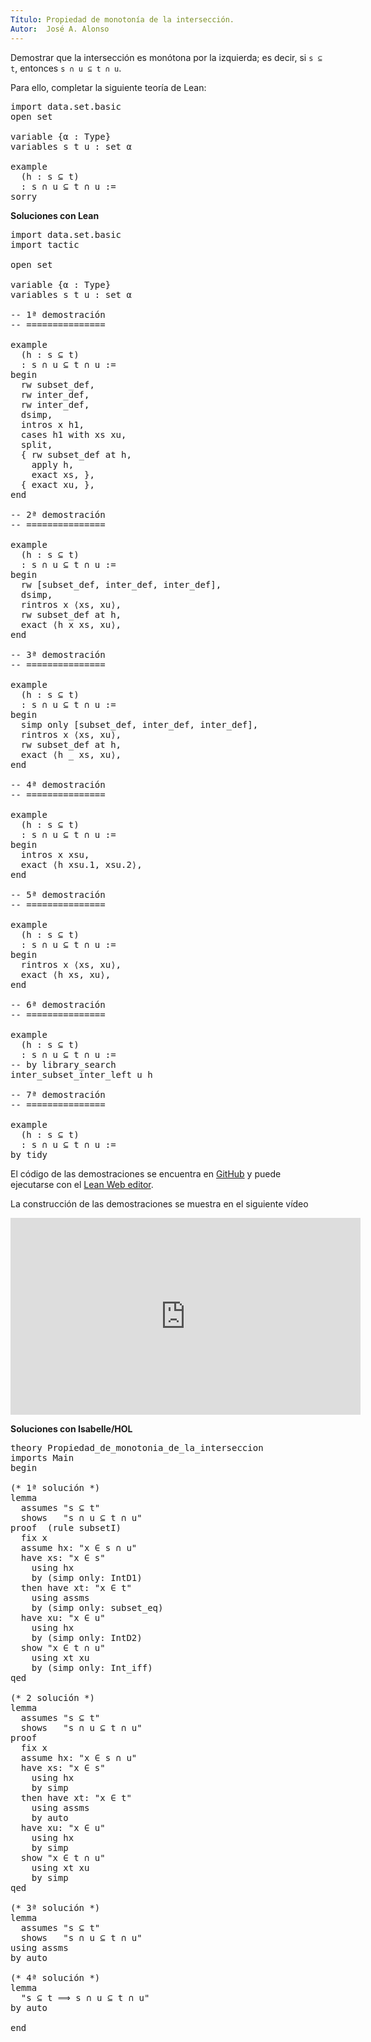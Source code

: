 ```yaml
---
Título: Propiedad de monotonía de la intersección.
Autor:  José A. Alonso
---
```


Demostrar que la intersección es monótona por la izquierda; es decir, si `s ⊆ t`, entonces `s ∩ u ⊆ t ∩ u`.

Para ello, completar la siguiente teoría de Lean:

<pre lang="lean">
import data.set.basic
open set

variable {α : Type}
variables s t u : set α

example
  (h : s ⊆ t)
  : s ∩ u ⊆ t ∩ u :=
sorry
</pre>

**Soluciones con Lean**

<pre lang="lean">
import data.set.basic
import tactic

open set

variable {α : Type}
variables s t u : set α

-- 1ª demostración
-- ===============

example
  (h : s ⊆ t)
  : s ∩ u ⊆ t ∩ u :=
begin
  rw subset_def,
  rw inter_def,
  rw inter_def,
  dsimp,
  intros x h1,
  cases h1 with xs xu,
  split,
  { rw subset_def at h,
    apply h,
    exact xs, },
  { exact xu, },
end

-- 2ª demostración
-- ===============

example
  (h : s ⊆ t)
  : s ∩ u ⊆ t ∩ u :=
begin
  rw [subset_def, inter_def, inter_def],
  dsimp,
  rintros x ⟨xs, xu⟩,
  rw subset_def at h,
  exact ⟨h x xs, xu⟩,
end

-- 3ª demostración
-- ===============

example
  (h : s ⊆ t)
  : s ∩ u ⊆ t ∩ u :=
begin
  simp only [subset_def, inter_def, inter_def],
  rintros x ⟨xs, xu⟩,
  rw subset_def at h,
  exact ⟨h _ xs, xu⟩,
end

-- 4ª demostración
-- ===============

example
  (h : s ⊆ t)
  : s ∩ u ⊆ t ∩ u :=
begin
  intros x xsu,
  exact ⟨h xsu.1, xsu.2⟩,
end

-- 5ª demostración
-- ===============

example
  (h : s ⊆ t)
  : s ∩ u ⊆ t ∩ u :=
begin
  rintros x ⟨xs, xu⟩,
  exact ⟨h xs, xu⟩,
end

-- 6ª demostración
-- ===============

example
  (h : s ⊆ t)
  : s ∩ u ⊆ t ∩ u :=
-- by library_search
inter_subset_inter_left u h

-- 7ª demostración
-- ===============

example
  (h : s ⊆ t)
  : s ∩ u ⊆ t ∩ u :=
by tidy
</pre>

El código de las demostraciones se encuentra en [GitHub](https://github.com/jaalonso/Demostrando-con-Lean/blob/main/src/Propiedad_de_monotonia_de_la_interseccion.lean) y puede ejecutarse con el [Lean Web editor](https://leanprover-community.github.io/lean-web-editor/#url=https://raw.githubusercontent.com/jaalonso/Demostrando-con-Lean/main/src/Propiedad_de_monotonia_de_la_interseccion.lean).

La construcción de las demostraciones se muestra en el siguiente vídeo

<iframe width="560" height="315" src="https://www.youtube.com/embed/W2_gMDHRehg" title="YouTube video player" frameborder="0" allow="accelerometer; autoplay; clipboard-write; encrypted-media; gyroscope; picture-in-picture" allowfullscreen></iframe>

**Soluciones con Isabelle/HOL**

<pre lang="isar">
theory Propiedad_de_monotonia_de_la_interseccion
imports Main
begin

(* 1ª solución *)
lemma
  assumes "s ⊆ t"
  shows   "s ∩ u ⊆ t ∩ u"
proof  (rule subsetI)
  fix x
  assume hx: "x ∈ s ∩ u"
  have xs: "x ∈ s"
    using hx
    by (simp only: IntD1)
  then have xt: "x ∈ t"
    using assms
    by (simp only: subset_eq)
  have xu: "x ∈ u"
    using hx
    by (simp only: IntD2)
  show "x ∈ t ∩ u"
    using xt xu
    by (simp only: Int_iff)
qed

(* 2 solución *)
lemma
  assumes "s ⊆ t"
  shows   "s ∩ u ⊆ t ∩ u"
proof
  fix x
  assume hx: "x ∈ s ∩ u"
  have xs: "x ∈ s"
    using hx
    by simp
  then have xt: "x ∈ t"
    using assms
    by auto
  have xu: "x ∈ u"
    using hx
    by simp
  show "x ∈ t ∩ u"
    using xt xu
    by simp
qed

(* 3ª solución *)
lemma
  assumes "s ⊆ t"
  shows   "s ∩ u ⊆ t ∩ u"
using assms
by auto

(* 4ª solución *)
lemma
  "s ⊆ t ⟹ s ∩ u ⊆ t ∩ u"
by auto

end
</pre>
